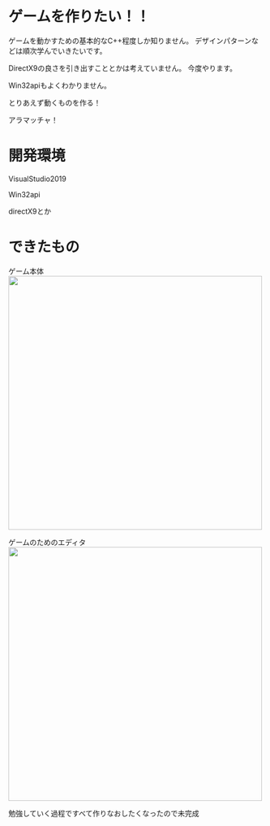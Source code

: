 # ゲームを作りたい！！

ゲームを動かすための基本的なC++程度しか知りません。
デザインパターンなどは順次学んでいきたいです。

DirectX9の良さを引き出すこととかは考えていません。
今度やります。

Win32apiもよくわかりません。

とりあえず動くものを作る！

アラマッチャ！

# 開発環境
VisualStudio2019

Win32api

directX9とか

# できたもの

ゲーム本体
<img src="Resource/game.gif" width="500">

ゲームのためのエディタ
<img src="Resource/editor.gif" width="500">

勉強していく過程ですべて作りなおしたくなったので未完成
